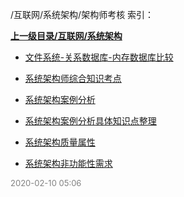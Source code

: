 /互联网/系统架构/架构师考核 索引：


**[上一级目录/互联网/系统架构](/互联网/系统架构/index.md)**

- [文件系统-关系数据库-内存数据库比较](/互联网/系统架构/架构师考核/文件系统-关系数据库-内存数据库比较.md)

- [系统架构师综合知识考点](/互联网/系统架构/架构师考核/系统架构师综合知识考点.md)

- [系统架构案例分析](/互联网/系统架构/架构师考核/系统架构案例分析.md)

- [系统架构案例分析具体知识点整理](/互联网/系统架构/架构师考核/系统架构案例分析具体知识点整理.md)

- [系统架构质量属性](/互联网/系统架构/架构师考核/系统架构质量属性.md)

- [系统架构非功能性需求](/互联网/系统架构/架构师考核/系统架构非功能性需求.md)


<font size=2 color='grey'> 2020-02-10 05:06 </font>